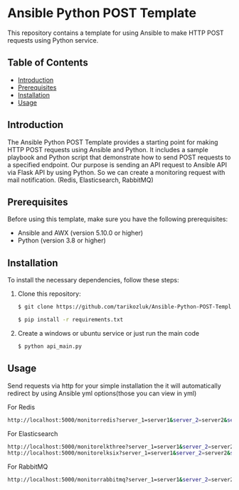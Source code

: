 # Ansible Python POST Template

This repository contains a template for using Ansible to make HTTP POST requests using Python service.

## Table of Contents

- [Introduction](#introduction)
- [Prerequisites](#prerequisites)
- [Installation](#installation)
- [Usage](#usage)

## Introduction

The Ansible Python POST Template provides a starting point for making HTTP POST requests using Ansible and Python. It includes a sample playbook and Python script that demonstrate how to send POST requests to a specified endpoint.
Our purpose is sending an API request to Ansible API via Flask API by using Python. So we can create a monitoring request with mail notification. (Redis, Elasticsearch, RabbitMQ)

## Prerequisites

Before using this template, make sure you have the following prerequisites:

- Ansible and AWX (version 5.10.0 or higher)
- Python (version 3.8 or higher)

## Installation

To install the necessary dependencies, follow these steps:

1. Clone this repository:

   ```bash
   $ git clone https://github.com/tarikozluk/Ansible-Python-POST-Template.git
   ```

   ```bash
   $ pip install -r requirements.txt
   ```
  
2. Create a windows or ubuntu service or just run the main code
    ```bash
    $ python api_main.py
    ```
## Usage
  Send requests via http for your simple installation the it will automatically redirect by using Ansible yml options(those you can view in yml)
  
  For Redis
  ```bash
  http://localhost:5000/monitorredis?server_1=server1&server_2=server2&server_3=server3&server_4=server4&service=Redis&istirak=mycompany
  ```
  For Elasticsearch 
  ```bash
  http://localhost:5000/monitorelkthree?server_1=server1&server_2=server2&server_3=server3&service=ELK&istirak=mycompany&node=3
  http://localhost:5000/monitorelksix?server_1=server1&server_2=server2&server_3=server3&server_4=server4&server_5=server5&server_6=server6&service=ELK&istirak=mycompany&node=6
  ```
  For RabbitMQ
  ```bash
  http://localhost:5000/monitorrabbitmq?server_1=server1&server_2=server2&server_3=server3&service=RabbitMQ&istirak=mycompany
  ```
   
